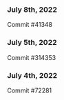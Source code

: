 ### July 8th, 2022

Commit #41348

### July 5th, 2022

Commit #314353


### July 4th, 2022

Commit #72281

